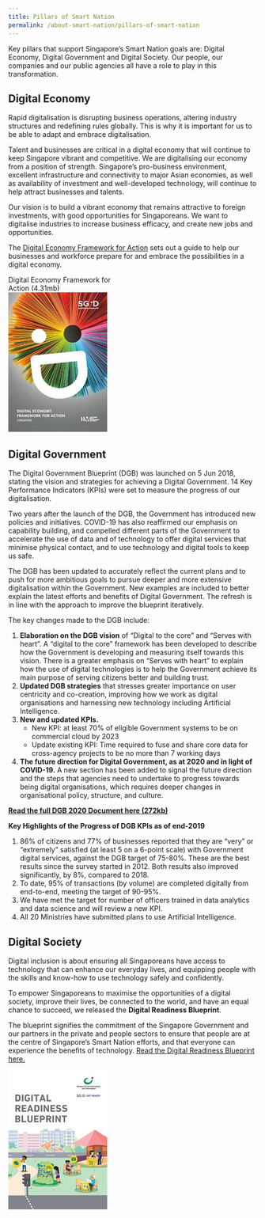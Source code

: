 ```yaml
---
title: Pillars of Smart Nation
permalink: /about-smart-nation/pillars-of-smart-nation
---
```


Key pillars that support Singapore’s Smart Nation goals are: Digital Economy, Digital Government and Digital Society. Our people, our companies and our public agencies all have a role to play in this transformation.

## Digital Economy

Rapid digitalisation is disrupting business operations, altering industry structures and redefining rules globally. This is why it is important for us to be able to adapt and embrace digitalisation.

Talent and businesses are critical in a digital economy that will continue to keep Singapore vibrant and competitive. We are digitalising our economy from a position of strength. Singapore’s pro-business environment, excellent infrastructure and connectivity to major Asian economies, as well as availability of investment and well-developed technology, will continue to help attract businesses and talents.

Our vision is to build a vibrant economy that remains attractive to foreign investments, with good opportunities for Singaporeans. We want to digitalise industries to increase business efficacy, and create new jobs and opportunities.

The <a href="https://www.imda.gov.sg/infocomm-media-landscape/SGDigital/Digital-Economy-Framework-for-Action" target="_blank">Digital Economy Framework for Action</a> sets out a guide to help our businesses and workforce prepare for and embrace the possibilities in a digital economy.

<div style="width:50%"> 
 Digital Economy Framework for Action (4.31mb)
</div>
<div style="width:50%"> 
 <a href="/files/abt-smart-nation/SGD Framework For Action.pdf" target="_blank"><img src="/images/abt-smart-nation/digital-economy-framework.jpg"></a>
</div>

## Digital Government


The Digital Government Blueprint (DGB) was launched on 5 Jun 2018, stating the vision and strategies for achieving a Digital Government. 14 Key Performance Indicators (KPIs) were set to measure the progress of our digitalisation.

Two years after the launch of the DGB, the Government has introduced new policies and initiatives. COVID-19 has also reaffirmed our emphasis on capability building, and compelled different parts of the Government to accelerate the use of data and of technology to offer digital services that minimise physical contact, and to use technology and digital tools to keep us safe.

The DGB has been updated to accurately reflect the current plans and to push for more ambitious goals to pursue deeper and more extensive digitalisation within the Government. New examples are included to better explain the latest efforts and benefits of Digital Government. The refresh is in line with the approach to improve the blueprint iteratively.

The key changes made to the DGB include:

1.  **Elaboration on the DGB vision** of “Digital to the core” and “Serves with heart”. A “digital to the core” framework has been developed to describe how the Government is developing and measuring itself towards this vision. There is a greater emphasis on “Serves with heart” to explain how the use of digital technologies is to help the Government achieve its main purpose of serving citizens better and building trust.
2.  **Updated DGB strategies** that stresses greater importance on user centricity and co-creation, improving how we work as digital organisations and harnessing new technology including Artificial Intelligence.
3.  **New and updated KPIs.**
    -   New KPI: at least 70% of eligible Government systems to be on commercial cloud by 2023
    -   Update existing KPI: Time required to fuse and share core data for cross-agency projects to be no more than 7 working days
4.  **The future direction for Digital Government, as at 2020 and in light of COVID-19.**  A new section has been added to signal the future direction and the steps that agencies need to undertake to progress towards being digital organisations, which requires deeper changes in organisational policy, structure, and culture.

**<a href="/files/publications/dgb-public-document_30dec20.pdf" target="_blank">Read the full DGB 2020 Document here (272kb)</a>**
  

**Key Highlights of the Progress of DGB KPIs as of end-2019**

1.  86% of citizens and 77% of businesses reported that they are “very” or “extremely” satisfied (at least 5 on a 6-point scale) with Government digital services, against the DGB target of 75-80%. These are the best results since the survey started in 2012. Both results also improved significantly, by 8%, compared to 2018.
2.  To date, 95% of transactions (by volume) are completed digitally from end-to-end, meeting the target of 90-95%.
3.  We have met the target for number of officers trained in data analytics and data science and will review a new KPI.
4.  All 20 Ministries have submitted plans to use Artificial Intelligence.

## Digital Society

Digital inclusion is about ensuring all Singaporeans have access to technology that can enhance our everyday lives, and equipping people with the skills and know-how to use technology safely and confidently.

To empower Singaporeans to maximise the opportunities of a digital society, improve their lives, be connected to the world, and have an equal chance to succeed, we released the  **Digital Readiness Blueprint**.

The blueprint signifies the commitment of the Singapore Government and our partners in the private and people sectors to ensure that people are at the centre of Singapore’s Smart Nation efforts, and that everyone can experience the benefits of technology.
<a href="https://www.mci.gov.sg/en/portfolios/digital-readiness/digital-readiness-blueprint" target="_blank">Read the Digital Readiness Blueprint here.</a>

 <div style="width:50%"> 
 </div>
<div style="width:50%"> 
 <a href="https://www.mci.gov.sg/en/portfolios/digital-readiness/digital-readiness-blueprint" target="_blank"><img src="/images/abt-smart-nation/digital-readiness-blueprint.jpg"></a>
</div>